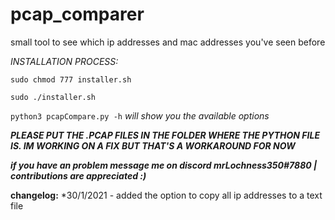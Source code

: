 # pcap_comparer
small tool to see which ip addresses and mac addresses you've seen before

*INSTALLATION PROCESS:*

`sudo chmod 777 installer.sh`

`sudo ./installer.sh`

`python3 pcapCompare.py -h` *will show you the available options*

***PLEASE PUT THE .PCAP FILES IN THE FOLDER WHERE THE PYTHON FILE IS. IM WORKING ON A FIX BUT THAT'S A WORKAROUND FOR NOW***

***if you have an problem message me on discord mrLochness350#7880 |
contributions are appreciated :)***


**changelog:**
*30/1/2021 - added the option to copy all ip addresses to a text file

